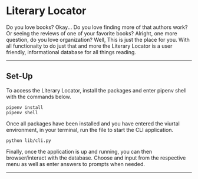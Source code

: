 # Literary Locator

Do you love books? Okay... Do you love finding more of that authors work? Or seeing the reviews of one of your favorite books? Alright, one more question, do you love organization? Well, This is just the place for you. With all functionaity to do just that and more the Literary Locator is a user friendly, informational database for all things reading.

---

## Set-Up

To access the Literary Locator, install the packages and enter pipenv shell with the commands below.

```
pipenv install
pipenv shell
```

Once all packages have been installed and you have entered the viurtal environment, in your terminal, run the file to start the CLI application.

```
python lib/cli.py
```

Finally, once the application is up and running, you can then browser/interact with the database. Choose and input from the respective menu as well as enter answers to prompts when needed.

---
